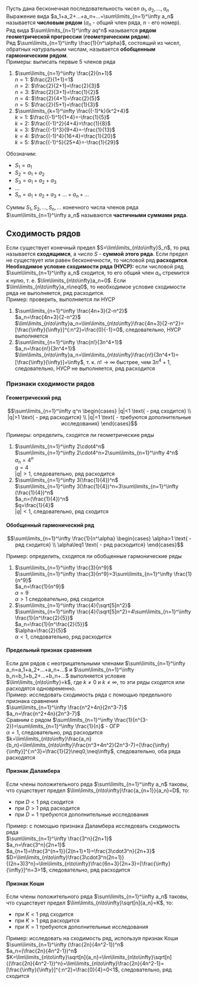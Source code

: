 Пусть дана бесконечная последовательность чисел $a_1,a_2,...,a_n$  
Выражение вида $a_1+a_2+...+a_n+...=\sum\limits_{n=1}^\infty a_n$ называется **числовым рядом** ($a_n$ - общий член ряда, $n$ - его номер).  
Ряд вида $\sum\limits_{n=1}^\infty aq^n$ называется **рядом геометрической прогрессии** (**геометрическим рядом**).  
Ряд $\sum\limits_{n=1}^\infty \frac{1}{n^\alpha}$, состоящий из чисел, обратных натуральным числам, называется **обобщенным гармоническим рядом**.  
Примеры: выписать первые 5 членов ряда  
1) $\sum\limits_{n=1}^\infty \frac{2}{n+1}$  
	$n=1$: $\frac{2}{1+1}=1$  
	$n=2$: $\frac{2}{2+1}=\frac{2}{3}$  
	$n=3$: $\frac{2}{3+1}=\frac{1}{2}$  
	$n=4$: $\frac{2}{4+1}=\frac{2}{5}$  
	$n=5$: $\frac{2}{5+1}=\frac{1}{3}$  
2) $\sum\limits_{k=1}^\infty \frac{(-1)^k}{k^2+4}$  
	$k=1$: $\frac{(-1)^1}{1+4}=-\frac{1}{5}$  
	$k=2$: $\frac{(-1)^2}{4+4}=\frac{1}{8}$  
	$k=3$: $\frac{(-1)^3}{9+4}=-\frac{1}{13}$  
	$k=4$: $\frac{(-1)^4}{16+4}=\frac{1}{20}$  
	$k=5$: $\frac{(-1)^5}{25+4}=-\frac{1}{29}$  
  
Обозначим:
- $S_1=a_1$
- $S_2=a_1+a_2$
- $S_3=a_1+a_2+a_3$
- ...
- $S_n=a_1+a_2+a_3+...+a_n+...$
  
Суммы $S_1, S_2, ..., S_n, ...$ конечного числа членов ряда $\sum\limits_{n=1}^\infty a_n$ называются **частичными суммами ряда**.  
## Сходимость рядов
Если существует конечный предел $S=\lim\limits_{n\to\infty}S_n$, то ряд называется **сходящимся**, а число $S$ - **суммой этого ряда**. Если предел не существует или равен бесконечности, то числовой ряд **расходится**.  
**Необходимое условие сходимости ряда (НУСР):** если числовой ряд $\sum\limits_{n=1}^\infty a_n$ сходится, то его общий член $a_n$ стремится к нулю, т. е. $\lim\limits_{n\to\infty}a_n=0$. Если $\lim\limits_{n\to\infty}a_n\neq0$, то необходимое условие сходимости ряда не выполняется, ряд  расходится.  
Пример: проверить, выполняется ли НУСР
1) $\sum\limits_{n=1}^\infty \frac{4n+3}{2-n^2}$  
	$a_n=\frac{4n+3}{2-n^2}$  
	$\lim\limits_{n\to\infty}a_n=\lim\limits_{n\to\infty}\frac{4n+3}{2-n^2}=[\frac{\infty}{\infty}]^{:n^2}=\frac{0}{-1}=0$, следовательно, НУСР выполняется
2) $\sum\limits_{n=1}^\infty \frac{n!}{3n^4+1}$  
	$a_n=\frac{n!}{3n^4+1}$  
	$\lim\limits_{n\to\infty}a_n=\lim\limits_{n\to\infty}\frac{n!}{3n^4+1}=[\frac{\infty}{\infty}]=\infty$, т. к. $n!\to\infty$ быстрее, чем $3n^4+1$, следовательно, НУСР не выполняется, ряд расходится
### Признаки сходимости рядов
#### Геометрический ряд
```math
\sum\limits_{n=1}^\infty q^n
\begin{cases}
    |q|<1 \text{ - ряд сходится} \\
    |q|>1 \text{ - ряд расходится} \\
    |q|=1 \text{ - требуются дополнительные исследования}
\end{cases}
```
Примеры: определить, сходятся ли геометрические ряды
1) $\sum\limits_{n=1}^\infty 2\cdot4^n$  
	$\sum\limits_{n=1}^\infty 2\cdot4^n=2\sum\limits_{n=1}^\infty 4^n$  
	$a_n=4^n$  
	$q=4$  
	$|q|>1$, следовательно, ряд расходится
2) $\sum\limits_{n=1}^\infty 3(\frac{1}{4})^n$  
	$\sum\limits_{n=1}^\infty 3(\frac{1}{4})^n=3\sum\limits_{n=1}^\infty (\frac{1}{4})^n$  
	$a_n=(\frac{1}{4})^n$  
	$q=\frac{1}{4}$  
	$|q|<1$, следовательно, ряд сходится
#### Обобщенный гармонический ряд
```math
\sum\limits_{n=1}^\infty \frac{1}{n^\alpha}
\begin{cases}
    \alpha>1 \text{ - ряд сходится} \\
    \alpha\leq1 \text{ - ряд расходится}
\end{cases}
```
Пример: определить, сходятся ли обобщенные гармонические ряды
1) $\sum\limits_{n=1}^\infty \frac{3}{n^9}$  
	$\sum\limits_{n=1}^\infty \frac{3}{n^9}=3\sum\limits_{n=1}^\infty \frac{1}{n^9}$  
	$a_n=\frac{1}{n^9}$  
	$\alpha=9$  
	$\alpha>1$ следовательно, ряд сходится
1) $\sum\limits_{n=1}^\infty \frac{4}{\sqrt[5]n^2}$  
	$\sum\limits_{n=1}^\infty \frac{4}{\sqrt[5]n^2}=4\sum\limits_{n=1}^\infty \frac{1}{n^\frac{2}{5}}$  
	$a_n=\frac{1}{n^\frac{2}{5}}$  
	$\alpha=\frac{2}{5}$  
	$\alpha<1$, следовательно, ряд расходится
#### Предельный признак сравнения
Если для рядов с неотрицательными членами $\sum\limits_{n=1}^\infty a_n=a_1+a_2+...+a_n+...$ и $\sum\limits_{n=1}^\infty b_n=b_1+b_2+...+b_n+...$ выполняется условие $\lim\limits_{n\to\infty}=k$, где $k\neq0$ и $k\neq\infty$, то эти ряды сходятся или расходятся одновременно.  
Пример: исследовать сходимость ряда с помощью предельного признака сравнения  
$\sum\limits_{n=1}^\infty \frac{n^2+4n}{2n^3-7}$  
$a_n=\frac{n^2+4n}{2n^3-7}$  
Сравним с рядом $\sum\limits_{n=1}^\infty \frac{1}{n^{3-2}}=\sum\limits_{n=1}^\infty \frac{1}{n}$ - ОГР  
$\alpha=1$, следовательно, ряд расходится  
$k=\lim\limits_{n\to\infty}\frac{a_n}{b_n}=\lim\limits_{n\to\infty}\frac{n^3+4n^2}{2n^3-7}=[\frac{\infty}{\infty}]^{:n^3}=\frac{1}{2}\neq0,\neq\infty$, следовательно, оба ряда расходятся
#### Признак Даламбера
Если члены положительного ряда $\sum\limits_{n=1}^\infty a_n$ таковы, что существует предел $\lim\limits_{n\to\infty}\frac{a_{n+1}}{a_n}=D$, то:
- при $D<1$ ряд сходится
- при $D>1$ ряд расходится
- при $D=1$ требуются дополнительные исследования
  
Пример: с помощью признака Даламбера исследовать сходимость ряда  
$\sum\limits_{n=1}^\infty \frac{3^n}{2n+1}$  
$a_n=\frac{3^n}{2n+1}$  
$a_{n+1}=\frac{3^{n+1}}{2(n+1)+1}=\frac{3\cdot3^n}{2n+3}$  
$D=\lim\limits_{n\to\infty}\frac{3\cdot3^n(2n+1)}{(2n+3)3^n}=\lim\limits_{n\to\infty}\frac{6n+3}{2n+3}=[\frac{\infty}{\infty}]^n=3>1$, следовательно, ряд расходится
#### Признак Коши
Если члены положительного ряда $\sum\limits_{n=1}^\infty a_n$ таковы, что существует предел $\lim\limits_{n\to\infty}\sqrt[n]{a_n}=K$, то:
- при $K<1$ ряд сходится
- при $K>1$ ряд расходится
- при $K=1$ требуются дополнительные исследования
  
Пример: исследовать на сходимость ряд, используя признак Коши  
$\sum\limits_{n=1}^\infty (\frac{2n}{4n^2-1})^n$  
$a_n=(\frac{2n}{4n^2-1})^n$  
$K=\lim\limits_{n\to\infty}\sqrt[n]{a_n}=\lim\limits_{n\to\infty}\sqrt[n]{(\frac{2n}{4n^2-1})^n}=\lim\limits_{n\to\infty}\frac{2n}{4n^2-1}=[\frac{\infty}{\infty}]^{:n^2}=\frac{0}{4}=0<1$, следовательно, ряд сходится